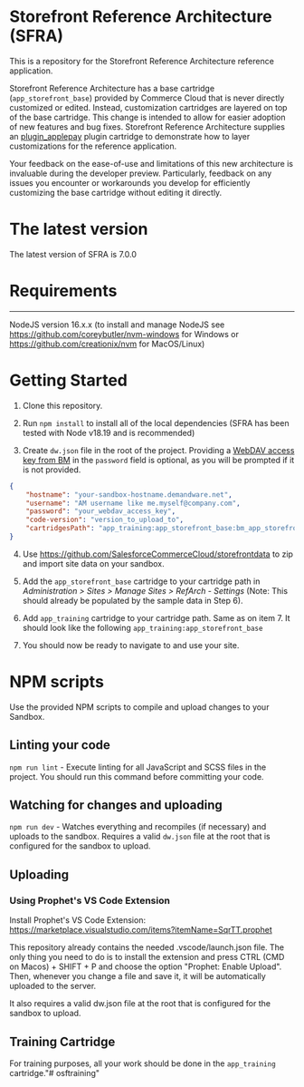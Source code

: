 # Storefront Reference Architecture (SFRA)

This is a repository for the Storefront Reference Architecture reference application.

Storefront Reference Architecture has a base cartridge (`app_storefront_base`) provided by Commerce Cloud that is never directly customized or edited. Instead, customization cartridges are layered on top of the base cartridge. This change is intended to allow for easier adoption of new features and bug fixes.
Storefront Reference Architecture supplies an [plugin_applepay](https://github.com/SalesforceCommerceCloud/plugin-applepay) plugin cartridge to demonstrate how to layer customizations for the reference application.

Your feedback on the ease-of-use and limitations of this new architecture is invaluable during the developer preview. Particularly, feedback on any issues you encounter or workarounds you develop for efficiently customizing the base cartridge without editing it directly.


# The latest version

The latest version of SFRA is 7.0.0

# Requirements
------------

NodeJS version 16.x.x (to install and manage NodeJS see https://github.com/coreybutler/nvm-windows for Windows or https://github.com/creationix/nvm for MacOS/Linux)

# Getting Started

1. Clone this repository.

2. Run `npm install` to install all of the local dependencies (SFRA has been tested with Node v18.19 and is recommended)

3. Create `dw.json` file in the root of the project. Providing a [WebDAV access key from BM](https://help.salesforce.com/s/articleView?id=cc.b2c_access_keys_for_business_manager.htm&type=5) in the `password` field is optional, as you will be prompted if it is not provided.
```json
{
    "hostname": "your-sandbox-hostname.demandware.net",
    "username": "AM username like me.myself@company.com",
    "password": "your_webdav_access_key",
    "code-version": "version_to_upload_to",
    "cartridgesPath": "app_training:app_storefront_base:bm_app_storefront_base"
}
```


4. Use https://github.com/SalesforceCommerceCloud/storefrontdata to zip and import site data on your sandbox.

5. Add the `app_storefront_base` cartridge to your cartridge path in _Administration >  Sites >  Manage Sites > RefArch - Settings_ (Note: This should already be populated by the sample data in Step 6).

6. Add `app_training` cartridge to your cartridge path. Same as on item 7. It should look like the following `app_training:app_storefront_base`

7. You should now be ready to navigate to and use your site.

# NPM scripts
Use the provided NPM scripts to compile and upload changes to your Sandbox.

## Linting your code

`npm run lint` - Execute linting for all JavaScript and SCSS files in the project. You should run this command before committing your code.

## Watching for changes and uploading

`npm run dev` - Watches everything and recompiles (if necessary) and uploads to the sandbox. Requires a valid `dw.json` file at the root that is configured for the sandbox to upload.

## Uploading

### Using Prophet's VS Code Extension

Install Prophet's VS Code Extension: https://marketplace.visualstudio.com/items?itemName=SqrTT.prophet

This repository already contains the needed .vscode/launch.json file. The only thing you need to do is to install the extension and press CTRL (CMD on Macos) + SHIFT + P and choose the option "Prophet: Enable Upload". Then, whenever you change a file and save it, it will be automatically uploaded to the server.

It also requires a valid dw.json file at the root that is configured for the sandbox to upload.

## Training Cartridge

For training purposes, all your work should be done in the `app_training` cartridge."# osftraining" 
